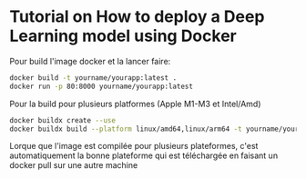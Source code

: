 # Tutorial on How to deploy a Deep Learning model using Docker

Pour build l'image docker et la lancer faire:

```bash
docker build -t yourname/yourapp:latest .
docker run -p 80:8000 yourname/yourapp:latest
```
Pour la build pour plusieurs platformes (Apple M1-M3 et Intel/Amd)

```bash
docker buildx create --use
docker buildx build --platform linux/amd64,linux/arm64 -t yourname/yourapp:latest .
```

Lorque que l'image est compilée pour plusieurs plateformes, c'est automatiquement la bonne plateforme qui est téléchargée en faisant un docker pull sur une autre machine
